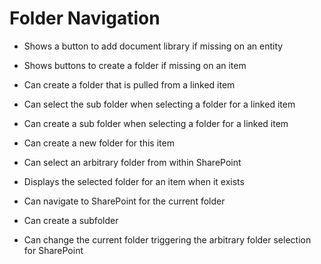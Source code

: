 # Folder Navigation

- Shows a button to add document library if missing on an entity
- Shows buttons to create a folder if missing on an item
- Can create a folder that is pulled from a linked item
- Can select the sub folder when selecting a folder for a linked item
- Can create a sub folder when selecting a folder for a linked item
- Can create a new folder for this item
- Can select an arbitrary folder from within SharePoint
- Displays the selected folder for an item when it exists

- Can navigate to SharePoint for the current folder
- Can create a subfolder
- Can change the current folder triggering the arbitrary folder selection for SharePoint